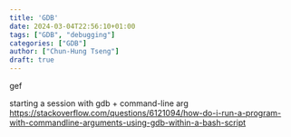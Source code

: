 ```yaml
---
title: 'GDB'
date: 2024-03-04T22:56:10+01:00
tags: ["GDB", "debugging"]
categories: ["GDB"]
author: ["Chun-Hung Tseng"]
draft: true
---
```


gef

starting a session with gdb + command-line arg
https://stackoverflow.com/questions/6121094/how-do-i-run-a-program-with-commandline-arguments-using-gdb-within-a-bash-script